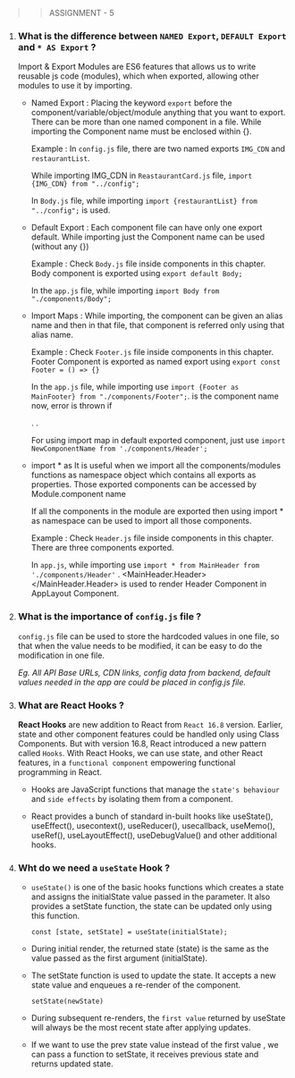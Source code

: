 
>> ASSIGNMENT - 5

1. ### What is the difference between `NAMED Export`, `DEFAULT Export` and `* AS Export` ? 
   Import & Export Modules are ES6 features that allows us to write reusable js code (modules), which when exported, allowing other modules to use it by importing. 

   * Named Export :
     Placing the keyword `export` before the component/variable/object/module anything that you want to export. There can be more than one named component in a file. While importing the Component name must be enclosed within {}. 

     Example : In `config.js` file, there are two named exports `IMG_CDN` and `restaurantList`. 
     
     While importing IMG_CDN in `ReastaurantCard.js` file, `import {IMG_CDN} from "../config";`

     In `Body.js` file, while importing `import {restaurantList} from "../config";` is used.


   * Default Export : 
     Each component file can have only one export default. While importing just the Component name can be used (without any {}) 

     Example : Check `Body.js` file inside components in this chapter. Body component is exported using `export default Body;`

     In the `app.js` file, while importing `import Body from "./components/Body";`


   * Import Maps :
     While importing, the component can be given an alias name and then in that file, that component is referred only using that alias name.
      
      Example : Check `Footer.js` file inside components in this chapter. Footer Component is exported as named export using `export const Footer = () => {}`

      In the `app.js` file, while importing use `import {Footer as MainFooter} from "./components/Footer";`. <MainFooter> </MainFooter> is the component name now, error is thrown if <Footer></Footer>
      .
      .
      <MainFooter> </MainFooter>

      For using import map in default exported component, just use `import NewComponentName from './components/Header';`
      
   * import * as 
     It is useful when we import all the components/modules functions as namespace object which contains all exports as properties. Those exported components can be accessed by Module.component name 


     If all the components in the module are exported then using import * as namespace can be used to import all those components. 

     Example : Check `Header.js` file inside components in this chapter. There are three components exported. 
     
     In `app.js`, while importing use `import * from MainHeader from './components/Header'` . <MainHeader.Header></MainHeader.Header> is used to render Header Component in AppLayout Component.

2. ### What is the importance of `config.js` file ? 
   `config.js` file can be used to store the hardcoded values in one file, so that when the value needs to be modified, it can be easy to do the modification in one file. 

   _Eg. All API Base URLs, CDN links, config data from backend, default values needed in the app are could be placed in config.js file._

3. ###  What are **React Hooks** ?
   **React Hooks** are new addition to React from `React 16.8` version. Earlier, state and other component features could be handled only using Class Components. But with version 16.8, React introduced a new pattern called `Hooks`. With React Hooks, we can use state, and other React features, in a `functional component` empowering functional programming in React.

   * Hooks are JavaScript functions that manage the `state's behaviour` and `side effects` by isolating them from a component.
   
   * React provides a bunch of standard in-built hooks like useState(), useEffect(), usecontext(), useReducer(), usecallback, useMemo(), useRef(), useLayoutEffect(), useDebugValue() and other additional hooks.

4. ### Wht do we need a `useState` **Hook** ?
   * `useState()` is one of the basic hooks functions which creates a state and assigns the initialState value passed in the parameter. It also provides a setState function, the state can be updated only using this function. 

      `const [state, setState] = useState(initialState);` 

   * During initial render, the returned state (state) is the same as the value passed as the first argument (initialState).

   * The setState function is used to update the state. It accepts a new state value and enqueues a re-render of the component. 

      `setState(newState)`

   * During subsequent re-renders, the  `first value` returned by useState will always be the most recent state after applying updates.

   * If we want to use the prev state value instead of the first value , we can pass a function to setState, it receives previous state and returns updated state.

   
